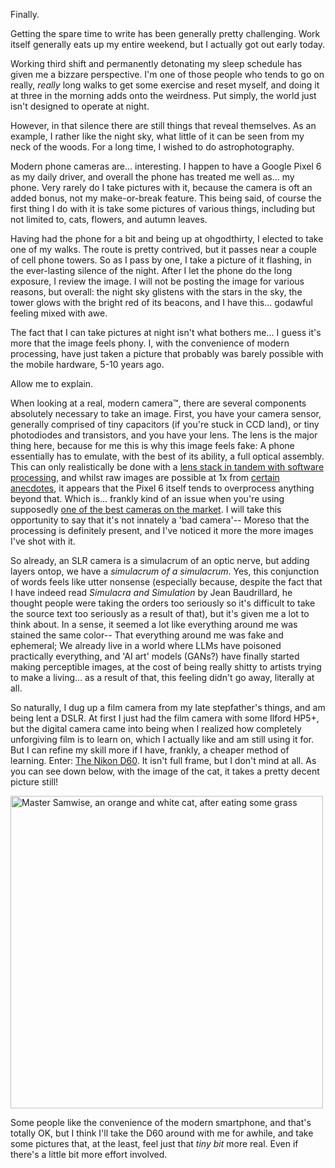<!--
.. title: Optical Simulacra, Changing Perspectives
.. slug: optical-simulacra
.. date: 2023-09-08 05:25:00 UTC-04:00
.. tags: photography, projects, hobbies, ramblings
.. category: personal
.. link: 
.. description: Oops I accidentally an existential crisis.
.. type: text
-->

Finally.

Getting the spare time to write has been generally pretty challenging. Work itself generally eats up my entire weekend, but I actually got out early today. 

Working third shift and permanently detonating my sleep schedule has given me a bizzare perspective. I'm one of those people who tends to go on really, _really_ long walks to get some exercise and reset myself, and doing it at three in the morning adds onto the weirdness. Put simply, the world just isn't designed to operate at night. 

However, in that silence there are still things that reveal themselves. As an example, I rather like the night sky, what little of it can be seen from my neck of the woods. For a long time, I wished to do astrophotography. 

<!-- TEASER_END -->

Modern phone cameras are... interesting. I happen to have a Google Pixel 6 as my daily driver, and overall the phone has treated me well as... my phone. Very rarely do I take pictures with it, because the camera is oft an added bonus, not my make-or-break feature. 
This being said, of course the first thing I do with it is take some pictures of various things, including but not limited to, cats, flowers, and autumn leaves. 

Having had the phone for a bit and being up at ohgodthirty, I elected to take one of my walks. The route is pretty contrived, but it passes near a couple of cell phone towers. So as I pass by one, I take a picture of it flashing, in the ever-lasting silence of the night. After I let the phone do the long exposure, I review the image. I will not be posting the image for various reasons, but overall: the night sky glistens with the stars in the sky, the tower glows with the bright red of its beacons, and I have this... godawful feeling mixed with awe. 

The fact that I can take pictures at night isn't what bothers me... I guess it's more that the image feels phony. I, with the convenience of modern processing, have just taken a picture that probably was barely possible with the mobile hardware, 5-10 years ago. 

Allow me to explain.

When looking at a real, modern camera™, there are several components absolutely necessary to take an image. First, you have your camera sensor, generally comprised of tiny capacitors (if you're stuck in CCD land), or tiny photodiodes and transistors, and you have your lens. The lens is the major thing here, because for me this is why this image feels fake: A phone essentially has to emulate, with the best of its ability, a full optical assembly. This can only realistically be done with a [lens stack in tandem with software processing](https://www.androidpolice.com/how-do-smartphone-cameras-work/), and whilst raw images are possible at 1x from [certain anecdotes](https://hoagonsight.com/the-pixel-7-cameras-overprocessing-and-image-distortion-problems-why-they-occur/), it appears that the Pixel 6 itself tends to overprocess anything beyond that. Which is... frankly kind of an issue when you're using supposedly [one of the best cameras on the market](https://www.tomsguide.com/reviews/google-pixel-6). I will take this opportunity to say that it's not innately a 'bad camera'-- Moreso that the processing is definitely present, and I've noticed it more the more images I've shot with it.

So already, an SLR camera is a simulacrum of an optic nerve, but adding layers ontop, we have a _simulacrum of a simulacrum_. Yes, this conjunction of words feels like utter nonsense (especially because, despite the fact that I have indeed read *Simulacra and Simulation* by Jean Baudrillard, he thought people were taking the orders too seriously so it's difficult to take the source text too seriously as a result of that), but it's given me a lot to think about. In a sense, it seemed a lot like everything around me was stained the same color-- That everything around me was fake and ephemeral; We already live in a world where LLMs have poisoned practically everything, and 'AI art' models (GANs?) have finally started making perceptible images, at the cost of being really shitty to artists trying to make a living... as a result of that, this feeling didn't go away, literally at all. 

So naturally, I dug up a film camera from my late stepfather's things, and am being lent a DSLR. At first I just had the film camera with some Ilford HP5+, but the digital camera came into being when I realized how completely unforgiving film is to learn on, which I actually like and am still using it for. But I can refine my skill more if I have, frankly, a cheaper method of learning. Enter: [The Nikon D60](https://www.nikonusa.com/en/nikon-products/product-archive/dslr-cameras/d60.html). It isn't full frame, but I don't mind at all. As you can see down below, with the image of the cat, it takes a pretty decent picture still!

<img src="https://autumnrain.cc/images/DSC_0037.JPG" width="500" alt="Master Samwise, an orange and white cat, after eating some grass" style="align: center;">


Some people like the convenience of the modern smartphone, and that's totally OK, but I think I'll take the D60 around with me for awhile, and take some pictures that, at the least, feel just that _tiny bit_ more real. Even if there's a little bit more effort involved.

